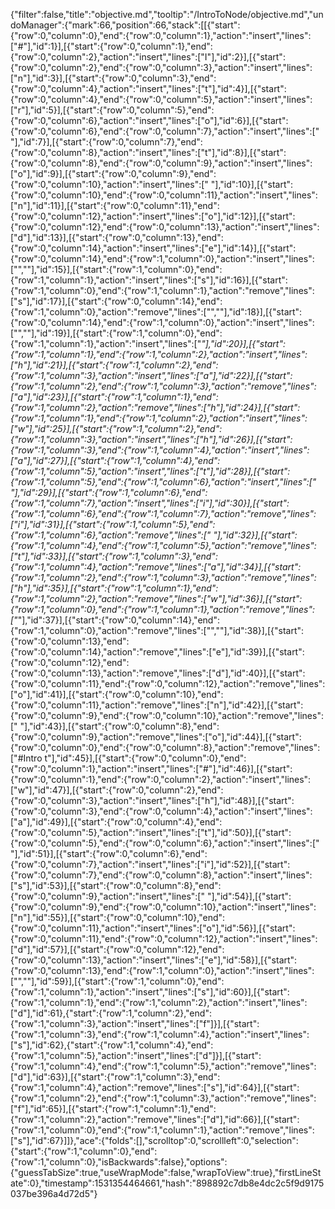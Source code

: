 {"filter":false,"title":"objective.md","tooltip":"/IntroToNode/objective.md","undoManager":{"mark":66,"position":66,"stack":[[{"start":{"row":0,"column":0},"end":{"row":0,"column":1},"action":"insert","lines":["#"],"id":1}],[{"start":{"row":0,"column":1},"end":{"row":0,"column":2},"action":"insert","lines":["I"],"id":2}],[{"start":{"row":0,"column":2},"end":{"row":0,"column":3},"action":"insert","lines":["n"],"id":3}],[{"start":{"row":0,"column":3},"end":{"row":0,"column":4},"action":"insert","lines":["t"],"id":4}],[{"start":{"row":0,"column":4},"end":{"row":0,"column":5},"action":"insert","lines":["r"],"id":5}],[{"start":{"row":0,"column":5},"end":{"row":0,"column":6},"action":"insert","lines":["o"],"id":6}],[{"start":{"row":0,"column":6},"end":{"row":0,"column":7},"action":"insert","lines":[" "],"id":7}],[{"start":{"row":0,"column":7},"end":{"row":0,"column":8},"action":"insert","lines":["t"],"id":8}],[{"start":{"row":0,"column":8},"end":{"row":0,"column":9},"action":"insert","lines":["o"],"id":9}],[{"start":{"row":0,"column":9},"end":{"row":0,"column":10},"action":"insert","lines":[" "],"id":10}],[{"start":{"row":0,"column":10},"end":{"row":0,"column":11},"action":"insert","lines":["n"],"id":11}],[{"start":{"row":0,"column":11},"end":{"row":0,"column":12},"action":"insert","lines":["o"],"id":12}],[{"start":{"row":0,"column":12},"end":{"row":0,"column":13},"action":"insert","lines":["d"],"id":13}],[{"start":{"row":0,"column":13},"end":{"row":0,"column":14},"action":"insert","lines":["e"],"id":14}],[{"start":{"row":0,"column":14},"end":{"row":1,"column":0},"action":"insert","lines":["",""],"id":15}],[{"start":{"row":1,"column":0},"end":{"row":1,"column":1},"action":"insert","lines":["s"],"id":16}],[{"start":{"row":1,"column":0},"end":{"row":1,"column":1},"action":"remove","lines":["s"],"id":17}],[{"start":{"row":0,"column":14},"end":{"row":1,"column":0},"action":"remove","lines":["",""],"id":18}],[{"start":{"row":0,"column":14},"end":{"row":1,"column":0},"action":"insert","lines":["",""],"id":19}],[{"start":{"row":1,"column":0},"end":{"row":1,"column":1},"action":"insert","lines":["*"],"id":20}],[{"start":{"row":1,"column":1},"end":{"row":1,"column":2},"action":"insert","lines":["h"],"id":21}],[{"start":{"row":1,"column":2},"end":{"row":1,"column":3},"action":"insert","lines":["a"],"id":22}],[{"start":{"row":1,"column":2},"end":{"row":1,"column":3},"action":"remove","lines":["a"],"id":23}],[{"start":{"row":1,"column":1},"end":{"row":1,"column":2},"action":"remove","lines":["h"],"id":24}],[{"start":{"row":1,"column":1},"end":{"row":1,"column":2},"action":"insert","lines":["w"],"id":25}],[{"start":{"row":1,"column":2},"end":{"row":1,"column":3},"action":"insert","lines":["h"],"id":26}],[{"start":{"row":1,"column":3},"end":{"row":1,"column":4},"action":"insert","lines":["a"],"id":27}],[{"start":{"row":1,"column":4},"end":{"row":1,"column":5},"action":"insert","lines":["t"],"id":28}],[{"start":{"row":1,"column":5},"end":{"row":1,"column":6},"action":"insert","lines":[" "],"id":29}],[{"start":{"row":1,"column":6},"end":{"row":1,"column":7},"action":"insert","lines":["i"],"id":30}],[{"start":{"row":1,"column":6},"end":{"row":1,"column":7},"action":"remove","lines":["i"],"id":31}],[{"start":{"row":1,"column":5},"end":{"row":1,"column":6},"action":"remove","lines":[" "],"id":32}],[{"start":{"row":1,"column":4},"end":{"row":1,"column":5},"action":"remove","lines":["t"],"id":33}],[{"start":{"row":1,"column":3},"end":{"row":1,"column":4},"action":"remove","lines":["a"],"id":34}],[{"start":{"row":1,"column":2},"end":{"row":1,"column":3},"action":"remove","lines":["h"],"id":35}],[{"start":{"row":1,"column":1},"end":{"row":1,"column":2},"action":"remove","lines":["w"],"id":36}],[{"start":{"row":1,"column":0},"end":{"row":1,"column":1},"action":"remove","lines":["*"],"id":37}],[{"start":{"row":0,"column":14},"end":{"row":1,"column":0},"action":"remove","lines":["",""],"id":38}],[{"start":{"row":0,"column":13},"end":{"row":0,"column":14},"action":"remove","lines":["e"],"id":39}],[{"start":{"row":0,"column":12},"end":{"row":0,"column":13},"action":"remove","lines":["d"],"id":40}],[{"start":{"row":0,"column":11},"end":{"row":0,"column":12},"action":"remove","lines":["o"],"id":41}],[{"start":{"row":0,"column":10},"end":{"row":0,"column":11},"action":"remove","lines":["n"],"id":42}],[{"start":{"row":0,"column":9},"end":{"row":0,"column":10},"action":"remove","lines":[" "],"id":43}],[{"start":{"row":0,"column":8},"end":{"row":0,"column":9},"action":"remove","lines":["o"],"id":44}],[{"start":{"row":0,"column":0},"end":{"row":0,"column":8},"action":"remove","lines":["#Intro t"],"id":45}],[{"start":{"row":0,"column":0},"end":{"row":0,"column":1},"action":"insert","lines":["#"],"id":46}],[{"start":{"row":0,"column":1},"end":{"row":0,"column":2},"action":"insert","lines":["w"],"id":47}],[{"start":{"row":0,"column":2},"end":{"row":0,"column":3},"action":"insert","lines":["h"],"id":48}],[{"start":{"row":0,"column":3},"end":{"row":0,"column":4},"action":"insert","lines":["a"],"id":49}],[{"start":{"row":0,"column":4},"end":{"row":0,"column":5},"action":"insert","lines":["t"],"id":50}],[{"start":{"row":0,"column":5},"end":{"row":0,"column":6},"action":"insert","lines":[" "],"id":51}],[{"start":{"row":0,"column":6},"end":{"row":0,"column":7},"action":"insert","lines":["i"],"id":52}],[{"start":{"row":0,"column":7},"end":{"row":0,"column":8},"action":"insert","lines":["s"],"id":53}],[{"start":{"row":0,"column":8},"end":{"row":0,"column":9},"action":"insert","lines":[" "],"id":54}],[{"start":{"row":0,"column":9},"end":{"row":0,"column":10},"action":"insert","lines":["n"],"id":55}],[{"start":{"row":0,"column":10},"end":{"row":0,"column":11},"action":"insert","lines":["o"],"id":56}],[{"start":{"row":0,"column":11},"end":{"row":0,"column":12},"action":"insert","lines":["d"],"id":57}],[{"start":{"row":0,"column":12},"end":{"row":0,"column":13},"action":"insert","lines":["e"],"id":58}],[{"start":{"row":0,"column":13},"end":{"row":1,"column":0},"action":"insert","lines":["",""],"id":59}],[{"start":{"row":1,"column":0},"end":{"row":1,"column":1},"action":"insert","lines":["s"],"id":60}],[{"start":{"row":1,"column":1},"end":{"row":1,"column":2},"action":"insert","lines":["d"],"id":61},{"start":{"row":1,"column":2},"end":{"row":1,"column":3},"action":"insert","lines":["f"]}],[{"start":{"row":1,"column":3},"end":{"row":1,"column":4},"action":"insert","lines":["s"],"id":62},{"start":{"row":1,"column":4},"end":{"row":1,"column":5},"action":"insert","lines":["d"]}],[{"start":{"row":1,"column":4},"end":{"row":1,"column":5},"action":"remove","lines":["d"],"id":63}],[{"start":{"row":1,"column":3},"end":{"row":1,"column":4},"action":"remove","lines":["s"],"id":64}],[{"start":{"row":1,"column":2},"end":{"row":1,"column":3},"action":"remove","lines":["f"],"id":65}],[{"start":{"row":1,"column":1},"end":{"row":1,"column":2},"action":"remove","lines":["d"],"id":66}],[{"start":{"row":1,"column":0},"end":{"row":1,"column":1},"action":"remove","lines":["s"],"id":67}]]},"ace":{"folds":[],"scrolltop":0,"scrollleft":0,"selection":{"start":{"row":1,"column":0},"end":{"row":1,"column":0},"isBackwards":false},"options":{"guessTabSize":true,"useWrapMode":false,"wrapToView":true},"firstLineState":0},"timestamp":1531354464661,"hash":"898892c7db8e4dc2c5f9d9175037be396a4d72d5"}
